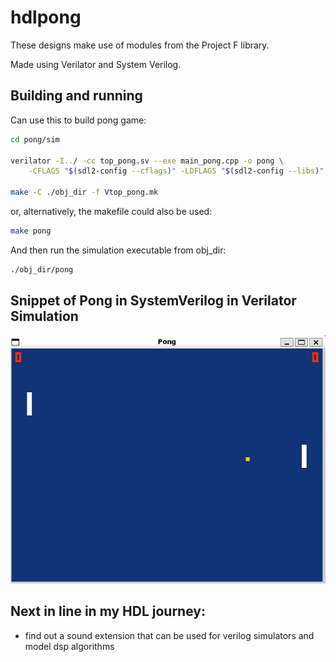 # hdlpong
These designs make use of modules from the Project F library.

Made using Verilator and System Verilog.

## Building and running

Can use this to build pong game:

```bash
cd pong/sim

verilator -I../ -cc top_pong.sv --exe main_pong.cpp -o pong \
    -CFLAGS "$(sdl2-config --cflags)" -LDFLAGS "$(sdl2-config --libs)"

make -C ./obj_dir -f Vtop_pong.mk
```
or, alternatively, the makefile could also be used:

```bash
make pong
```

And then run the simulation executable from obj_dir:
```bash
./obj_dir/pong
```

## Snippet of Pong in SystemVerilog in Verilator Simulation
![Pong game in SystemVerilog!](doc/img/pong.png?raw=true "")

## Next in line in my HDL journey:
- find out a sound extension that can be used for verilog simulators and model dsp algorithms
